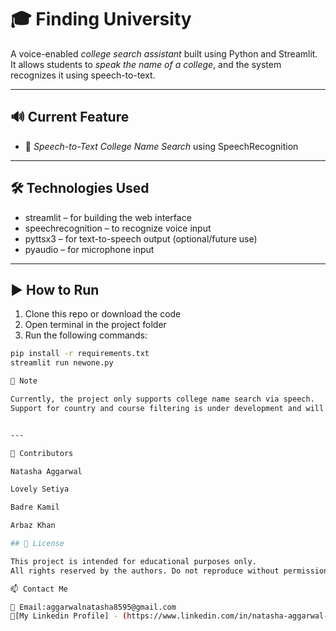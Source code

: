 # 🎓 Finding University

A voice-enabled *college search assistant* built using Python and Streamlit.  
It allows students to *speak the name of a college*, and the system recognizes it using speech-to-text.

---

## 🔊 Current Feature

- 🎤 *Speech-to-Text College Name Search* using SpeechRecognition

---

## 🛠 Technologies Used

- streamlit – for building the web interface  
- speechrecognition – to recognize voice input  
- pyttsx3 – for text-to-speech output (optional/future use)  
- pyaudio – for microphone input  

---

## ▶ How to Run

1. Clone this repo or download the code  
2. Open terminal in the project folder  
3. Run the following commands:

```bash
pip install -r requirements.txt
streamlit run newone.py

🚧 Note

Currently, the project only supports college name search via speech.
Support for country and course filtering is under development and will be added in future updates.


---

👥 Contributors

Natasha Aggarwal

Lovely Setiya

Badre Kamil

Arbaz Khan

## 📄 License

This project is intended for educational purposes only.  
All rights reserved by the authors. Do not reproduce without permission.

📫 Contact Me

📧 Email:aggarwalnatasha8595@gmail.com
🔗[My Linkedin Profile] - (https://www.linkedin.com/in/natasha-aggarwal-65543a2b6)
